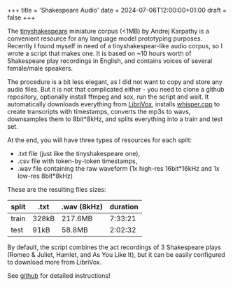 +++
title = 'Shakespeare Audio'
date = 2024-07-06T12:00:00+01:00
draft = false
+++

The [tinyshakespeare](https://raw.githubusercontent.com/karpathy/char-rnn/master/data/tinyshakespeare/input.txt) miniature corpus (<1MB) by Andrej Karpathy is a convenient resource for any language model prototyping purposes.
Recently I found myself in need of a tinyshakespear-like audio corpus, so I wrote a script that makes one.
It is based on ~10 hours worth of Shakespeare play recordings in English, and contains voices of several female/male speakers.

The procedure is a bit less elegant, as I did not want to copy and store any audio files.
But it is not that complicated either - you need to clone a github repository, optionally install ffmpeg and sox, run the script and wait.
It automatically downloads everything from [LibriVox](https://librivox.org), installs [whisper.cpp](https://github.com/ggerganov/whisper.cpp) to create transcripts with timestamps, converts the mp3s to wavs, downsamples them to 8bit*8kHz, and splits everything into a train and test set.

At the end, you will have three types of resources for each split:

- .txt file (just like the tinyshakespeare one),
- .csv file with token-by-token timestamps,
- .wav file containing the raw waveform (1x high-res 16bit\*16kHz and 1x low-res 8bit\*8kHz)

These are the resulting files sizes:


| split | .txt  | .wav (8kHz) | duration |
| ------- | ------- | ------------- | ---------- |
| train | 328kB | 217.6MB     | 7:33:21  |
| test  | 91kB  | 58.8MB      | 2:02:32  |

By default, the script combines the act recordings of 3 Shakespeare plays (Romeo & Juliet, Hamlet, and As You Like It), but it can be easily configured to download more from LibriVox.


See [github](https://github.com/hrasto/shakespeare-audio) for detailed instructions!
